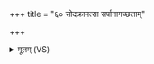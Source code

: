 +++
title = "६० सोदक्रामत्सा सर्पानागच्छत्ताम्"

+++
<details><summary>मूलम् (VS)</summary>

सोद॑क्राम॒त्सा स॒र्पानाग॑च्छ॒त्तां स॒र्पा उपा॑ह्वयन्त॒ विष॑व॒त्येहीति॑।
</details>